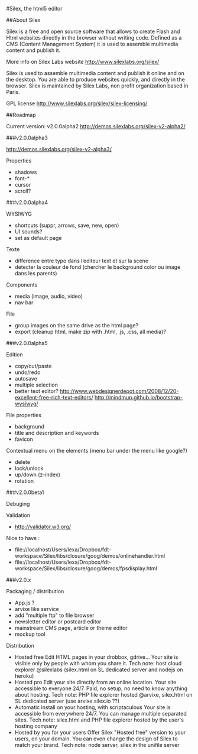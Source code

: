 #Silex, the html5 editor

##About Silex

Silex is a free and open source software that allows to create Flash and Html websites directly in the browser without writing code. Defined as a CMS (Content Management System) it is used to assemble multimedia content and publish it.

More info on Silex Labs website
http://www.silexlabs.org/silex/

Silex is used to assemble multimedia content and publish it online and on the desktop. You are able to produce websites quickly, and directly in the browser. Silex is maintained by Silex Labs, non profit organization based in Paris.

GPL license 
http://www.silexlabs.org/silex/silex-licensing/

##Roadmap

Current version: v2.0.0alpha2
http://demos.silexlabs.org/silex-v2-alpha2/

###v2.0.0alpha3

http://demos.silexlabs.org/silex-v2-alpha3/

Properties 

* shadows
* font-*
* cursor
* scroll?


###v2.0.0alpha4

WYSIWYG

* shortcuts (suppr, arrows, save, new, open)
* UI sounds? 
* set as default page

Texte

* difference entre typo dans l’editeur text et sur la scene
* detecter la couleur de fond (chercher le background color ou image dans les parents)

Components

* media (image, audio, video)
* nav bar

File

* group images on the same drive as the html page? 
* export (cleanup html, make zip with .html, .js, .css, all media)?

###v2.0.0alpha5

Edition 

* copy/cut/paste
* undo/redo
* autosave
* multiple selection
* better text editor? 
  http://www.webdesignerdepot.com/2008/12/20-excellent-free-rich-text-editors/
  http://mindmup.github.io/bootstrap-wysiwyg/

File properties 

* background 
* title and description and keywords 
* favicon

Contextual menu on the elements (menu bar under the menu like google?)

* delete
* lock/unlock
* up/down (z-index)
* rotation

###v2.0.0beta1

Debuging

Validation

* http://validator.w3.org/

Nice to have :

* file://localhost/Users/lexa/Dropbox/fdt-workspace/Silex/libs/closure/goog/demos/onlinehandler.html
* file://localhost/Users/lexa/Dropbox/fdt-workspace/Silex/libs/closure/goog/demos/fpsdisplay.html

###v2.0.x

Packaging / distribution

* App.js ?
* arvixe like service
* add "multiple ftp" to file browser
* newsletter editor or postcard editor
* mainstream CMS page, article or theme editor
* mockup tool

Distribution

* Hosted free
  Edit HTML pages in your drobbox, gdrive...  Your site is visible only by people with whom you share it. 
  Tech note: host cloud explorer @silexlabs (silex.html on SL dedicated server and nodejs on heroku)
* Hosted pro
  Edit your site directly from an online location. Your site accessible to everyone 24/7. Paid, no setup, no need to know anything about hosting.
  Tech note: PHP file explorer hosted @arvixe, silex.html on SL dedicated server (use arvixe.silex.io ??)
* Automatic install on your hosting, with scriptaculous
  Your site is accessible from everywhere 24/7. You can manage multiple separated sites.
  Tech note: silex.html and PHP file explorer hosted by the user's hosting company
* Hosted by you for your users
  Offer Silex "Hosted free" version to your users, on your domain. You can even change the design of Silex to match your brand.
  Tech note: node server, silex in the unifile server
